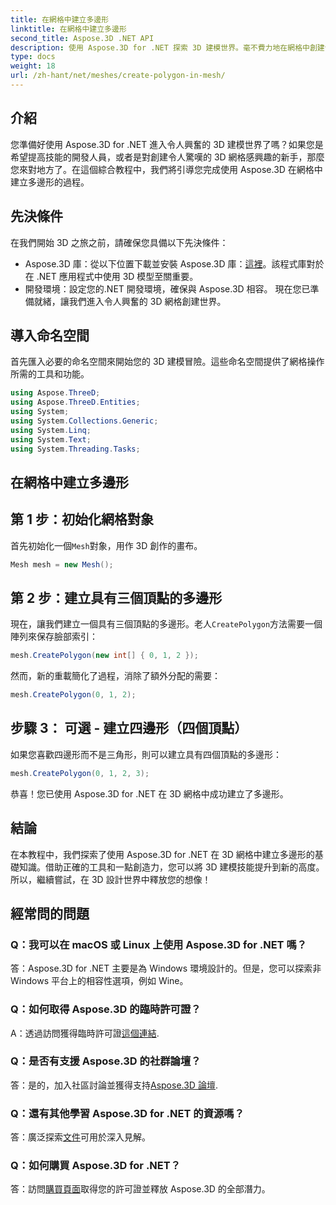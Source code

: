 ```yaml
---
title: 在網格中建立多邊形
linktitle: 在網格中建立多邊形
second_title: Aspose.3D .NET API
description: 使用 Aspose.3D for .NET 探索 3D 建模世界。毫不費力地在網格中創建令人驚嘆的多邊形。立即下載以獲得身臨其境的開發體驗！
type: docs
weight: 18
url: /zh-hant/net/meshes/create-polygon-in-mesh/
---
```

## 介紹
您準備好使用 Aspose.3D for .NET 進入令人興奮的 3D 建模世界了嗎？如果您是希望提高技能的開發人員，或者是對創建令人驚嘆的 3D 網格感興趣的新手，那麼您來對地方了。在這個綜合教程中，我們將引導您完成使用 Aspose.3D 在網格中建立多邊形的過程。
## 先決條件
在我們開始 3D 之旅之前，請確保您具備以下先決條件：
-  Aspose.3D 庫：從以下位置下載並安裝 Aspose.3D 庫：[這裡](https://releases.aspose.com/3d/net/)。該程式庫對於在 .NET 應用程式中使用 3D 模型至關重要。
- 開發環境：設定您的.NET 開發環境，確保與 Aspose.3D 相容。
現在您已準備就緒，讓我們進入令人興奮的 3D 網格創建世界。
## 導入命名空間
首先匯入必要的命名空間來開始您的 3D 建模冒險。這些命名空間提供了網格操作所需的工具和功能。
```csharp
using Aspose.ThreeD;
using Aspose.ThreeD.Entities;
using System;
using System.Collections.Generic;
using System.Linq;
using System.Text;
using System.Threading.Tasks;
```
## 在網格中建立多邊形
## 第 1 步：初始化網格對象
首先初始化一個`Mesh`對象，用作 3D 創作的畫布。
```csharp
Mesh mesh = new Mesh();
```
## 第 2 步：建立具有三個頂點的多邊形
現在，讓我們建立一個具有三個頂點的多邊形。老人`CreatePolygon`方法需要一個陣列來保存臉部索引：
```csharp
mesh.CreatePolygon(new int[] { 0, 1, 2 });
```
然而，新的重載簡化了過程，消除了額外分配的需要：
```csharp
mesh.CreatePolygon(0, 1, 2);
```
## 步驟 3： 可選 - 建立四邊形（四個頂點）
如果您喜歡四邊形而不是三角形，則可以建立具有四個頂點的多邊形：
```csharp
mesh.CreatePolygon(0, 1, 2, 3);
```
恭喜！您已使用 Aspose.3D for .NET 在 3D 網格中成功建立了多邊形。
## 結論
在本教程中，我們探索了使用 Aspose.3D for .NET 在 3D 網格中建立多邊形的基礎知識。借助正確的工具和一點創造力，您可以將 3D 建模技能提升到新的高度。所以，繼續嘗試，在 3D 設計世界中釋放您的想像！
## 經常問的問題
### Q：我可以在 macOS 或 Linux 上使用 Aspose.3D for .NET 嗎？
答：Aspose.3D for .NET 主要是為 Windows 環境設計的。但是，您可以探索非 Windows 平台上的相容性選項，例如 Wine。
### Q：如何取得 Aspose.3D 的臨時許可證？
 A：透過訪問獲得臨時許可證[這個連結](https://purchase.aspose.com/temporary-license/).
### Q：是否有支援 Aspose.3D 的社群論壇？
答：是的，加入社區討論並獲得支持[Aspose.3D 論壇](https://forum.aspose.com/c/3d/18).
### Q：還有其他學習 Aspose.3D for .NET 的資源嗎？
答：廣泛探索[文件](https://reference.aspose.com/3d/net/)可用於深入見解。
### Q：如何購買 Aspose.3D for .NET？
答：訪問[購買頁面](https://purchase.aspose.com/buy)取得您的許可證並釋放 Aspose.3D 的全部潛力。